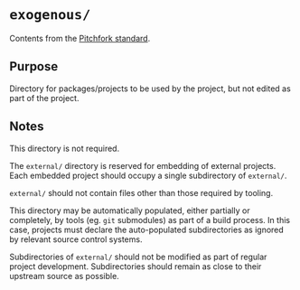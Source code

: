 # `exogenous/`

Contents from the [Pitchfork standard](https://api.csswg.org/bikeshed/?force=1&url=https://raw.githubusercontent.com/vector-of-bool/pitchfork/develop/data/spec.bs#tld.extras).

## Purpose

Directory for packages/projects to be used by the project, but not edited as part of the project.

## Notes

This directory is not required.

The `external/` directory is reserved for embedding of external projects. Each embedded project should occupy a single subdirectory of `external/`.

`external/` should not contain files other than those required by tooling.

This directory may be automatically populated, either partially or completely, by tools (eg. `git` submodules) as part of a build process. In this case, projects must declare the auto-populated subdirectories as ignored by relevant source control systems.

Subdirectories of `external/` should not be modified as part of regular project development. Subdirectories should remain as close to their upstream source as possible.